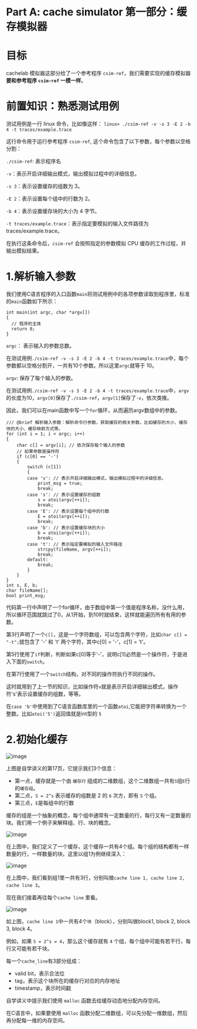 # Part A: cache simulator 第一部分：缓存模拟器
# 目标
cachelab 模拟器这部分给了一个参考程序 `csim-ref`，我们需要实现的缓存模拟器**要和参考程序 `csim-ref` 一模一样**。
# 前置知识：熟悉测试用例
测试用例是一行 linux 命令，比如像这样：
`linux> ./csim-ref -v -s 3 -E 2 -b 4 -t traces/example.trace`

这行命令用于运行参考程序 `csim-ref`, 这个命令包含了以下参数，每个参数以空格分割：

`./csim-ref`: 表示程序名

`-v`：表示开启详细输出模式，输出模拟过程中的详细信息。

`-s 3`：表示设置缓存的组数为 3。

`-E 2`：表示设置每个组中的行数为 2。

`-b 4`：表示设置缓存块的大小为 4 字节。

`-t traces/example.trace`：表示指定要模拟的输入文件路径为 traces/example.trace。

在执行这条命令后，`csim-ref` 会按照指定的参数模拟 CPU 缓存的工作过程，并输出模拟结果。

# 1.解析输入参数
我们使用C语言程序的入口函数`main`将测试用例中的各项参数读取到程序里，标准的`main`函数如下所示：
```
int main(int argc, char *argv[])
{
  // 程序的主体
  return 0;
}
```
`argc`： 表示输入的参数总数。

在测试用例`./csim-ref -v -s 3 -E 2 -b 4 -t traces/example.trace`中，每个参数都以空格分割开，一共有10个参数。所以这里`argc`就等于 10。

`argv`: 保存了每个输入的参数。

在测试用例`./csim-ref -v -s 3 -E 2 -b 4 -t traces/example.trace`中，`argv`的长度为10，`argv[0]`保存了`./csim-ref`，`argv[1]`保存了`-v`，依次类推。

因此，我们可以在main函数中写一个`for`循环，从而遍历argv数组中的参数。

```
/// @brief 解析输入参数：解析命令行参数，获取缓存的相关参数，比如缓存的大小、缓存块的大小、缓存映射方式等。
for (int i = 1; i < argc; i++)
{
    char c[] = argv[i]; // 依次保存每个输入的参数
    // 如果参数是操作符
    if (c[0] == '-')
    {
        switch (c[1])
        {
        case 'v': // 表示开启详细输出模式，输出模拟过程中的详细信息。
            print_msg = true;
            break;
        case 's': // 表示设置缓存的组数
            s = atoi(argv[++i]);
            break;
        case 'E': // 表示设置每个组中的行数
            E = atoi(argv[++i]);
            break;
        case 'b': // 表示设置缓存块的大小
            b = atoi(argv[++i]);
            break;
        case 't': // 表示指定要模拟的输入文件路径
            strcpy(fileName, argv[++i]);
            break;
        default:
            break;
        }
    }
}
int s, E, b;
char fileName[];
bool print_msg;
```
代码第一行中声明了一个for循环，由于数组中第一个值是程序名称，没什么用，所以循环范围就跳过了0，从1开始，到10时就结束，这样就能遍历所有有用的参数。

第3行声明了一个`c[]`，这是一个字符数组，可以包含两个字符，比如`char c[] = "-t";`就包含了 '-' 和 't' 两个字符，其中c[0] = '-'，c[1] = 't'。

第5行使用了`if`判断，判断如果c[0]等于'-'，说明c[1]必然是一个操作符，于是进入下面的`switch`。

在第7行使用了一个`switch`结构，对不同的操作符执行不同的操作。

这时就用到了上一节的知识，比如操作符`v`就是表示开启详细输出模式，操作符's'表示设置缓存的组数，等等。

在`case 'b'`中使用到了C语言函数库里的一个函数`atoi`,它能把字符串转换为一个整数。比如`atoi('5')`返回值就是int型的 `5`

# 2.初始化缓存
![image](https://user-images.githubusercontent.com/65701532/210950939-adb9e857-05ad-4306-ae0a-9725a8118bfb.png)

上图是自学讲义的第17页，它提示我们3个信息：
- 第一点，缓存就是一个由 `缓存行` 组成的二维数组，这个二维数组一共有`S`组`E`行的`缓存组`。
- 第二点，`S = 2^s` 表示缓存的组数是 2 的 s 次方，即有 `S` 个组。
- 第三点，`E`是每组中的行数

缓存的组是一个抽象的概念，每个组中通常有一定数量的行，每行又有一定数量的块。我们用一个例子来解释组、行、块的概念。

![image](https://user-images.githubusercontent.com/65701532/210953147-7c0e12e3-ff7c-4ab2-a0c1-c4a49a8751a7.png)

在上图中，我们定义了一个缓存，这个缓存一共有4个组。每个组的结构都有一样数量的行，一样数量的块。这里以组1为例继续深入：

![image](https://user-images.githubusercontent.com/65701532/210953992-a04abde8-55ea-44d2-90bd-86626b046526.png)

在上图中，我们看到组1里一共有3行，分别叫做`cache line 1, cache line 2, cache line 3`。

现在我们接着再往每个`cache line` 里看。

![image](https://user-images.githubusercontent.com/65701532/210955785-73d9cf04-c730-4fd5-8d9d-c7392cfcc6ee.png)

如上图，`cache line 1`中一共有4个`块`（block），分别叫做block1, block 2, block 3, block 4。

例如，如果 `S = 2^s = 4`，那么这个缓存就有 `4` 个组，每个组中可能有若干行，每行又可能有若干块。

每一个`cache_line`有3部分组成：

- valid bit，表示合法位
- tag，表示这个块所在的缓存行对应的内存地址
- timestamp，表示时间戳

自学讲义中提示我们使用 `malloc` 函数去给缓存动态地分配内存空间。

在C语言中，如果要使用 `malloc` 函数分配二维数组，可以先分配一维数组，然后再分配每一维的内存空间。

